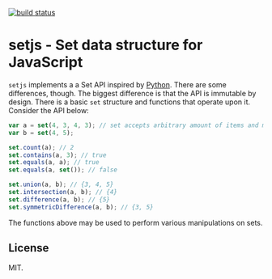 [![build status](https://secure.travis-ci.org/bebraw/setjs.png)](http://travis-ci.org/bebraw/setjs)

# setjs - Set data structure for JavaScript

`setjs` implements a a Set API inspired by [Python](http://docs.python.org/2/library/stdtypes.html#set). There are some differences, though. The biggest difference is that the API is immutable by design. There is a basic `set` structure and functions that operate upon it. Consider the API below:

```js
var a = set(4, 3, 4, 3); // set accepts arbitrary amount of items and may be empty
var b = set(4, 5);

set.count(a); // 2
set.contains(a, 3); // true
set.equals(a, a); // true
set.equals(a, set()); // false

set.union(a, b); // {3, 4, 5}
set.intersection(a, b); // {4}
set.difference(a, b); // {5}
set.symmetricDifference(a, b); // {3, 5}
```

The functions above may be used to perform various manipulations on sets.

## License

MIT.
